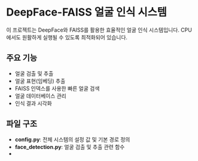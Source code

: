 # DeepFace-FAISS 얼굴 인식 시스템

이 프로젝트는 DeepFace와 FAISS를 활용한 효율적인 얼굴 인식 시스템입니다. CPU에서도 원활하게 실행될 수 있도록 최적화되어 있습니다.

## 주요 기능

- 얼굴 검출 및 추출
- 얼굴 표현(임베딩) 추출
- FAISS 인덱스를 사용한 빠른 얼굴 검색
- 얼굴 데이터베이스 관리
- 인식 결과 시각화

## 파일 구조

- **config.py**: 전체 시스템의 설정 값 및 기본 경로 정의
- **face_detection.py**: 얼굴 검출 및 추출 관련 함수
-